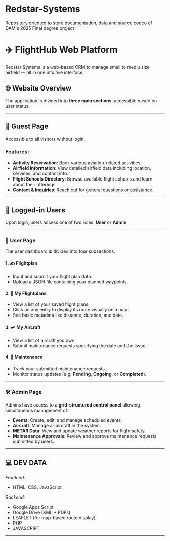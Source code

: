 # Redstar-Systems
Repository oriented to store documentation, data and source codeo of DAM's 2025 Final degree project

# ✈️ FlightHub Web Platform

Redstar Systems is a web-based CRM to manage small to mediu size airfield — all in one intuitive interface.

## 🌐 Website Overview

The application is divided into **three main sections**, accessible based on user status:

---

## 👥 Guest Page

Accessible to all visitors without login.

### Features:
- **Activity Reservation**: Book various aviation-related activities.
- **Airfield Information**: View detailed airfield data including location, services, and contact info.
- **Flight Schools Directory**: Browse available flight schools and learn about their offerings.
- **Contact & Inquiries**: Reach out for general questions or assistance.

---

## 🔐 Logged-in Users

Upon login, users access one of two roles: **User** or **Admin**.

---

### 👤 User Page

The user dashboard is divided into four subsections:

#### 1. ✍️ Flightplan
- Input and submit your flight plan data.
- Upload a JSON file containing your planned waypoints.

#### 2. 📁 My Flightplans
- View a list of your saved flight plans.
- Click on any entry to display its route visually on a map.
- See basic metadata like distance, duration, and date.

#### 3. 🛩️ My Aircraft
- View a list of aircraft you own.
- Submit maintenance requests specifying the date and the issue.

#### 4. 🔧 Maintenance
- Track your submitted maintenance requests.
- Monitor status updates (e.g. **Pending**, **Ongoing**, or **Completed**).

---

### 🛠️ Admin Page

Admins have access to a **grid-structured control panel** allowing simultaneous management of:

- **Events**: Create, edit, and manage scheduled events.
- **Aircraft**: Manage all aircraft in the system.
- **METAR Data**: View and update weather reports for flight safety.
- **Maintenance Approvals**: Review and approve maintenance requests submitted by users.

---

## 💻 DEV DATA

*Frontend:* 
- HTML, CSS, JavaScript

*Backend:*
- Google Apps Script
- Google Drive (XML + PDFs)
- LEAFLET (for map-based route display)
- PHP
- JAVASCRIPT
---


